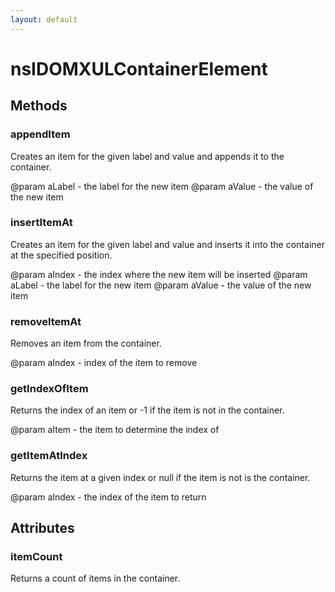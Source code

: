 ```yaml
---
layout: default
---
```


# nsIDOMXULContainerElement #

## Methods ##

### appendItem ###

Creates an item for the given label and value and appends it to the
container.

@param aLabel - the label for the new item
@param aValue - the value of the new item


### insertItemAt ###

Creates an item for the given label and value and inserts it into the
container at the specified position.

@param aIndex - the index where the new item will be inserted
@param aLabel - the label for the new item
@param aValue - the value of the new item


### removeItemAt ###

Removes an item from the container.

@param aIndex - index of the item to remove


### getIndexOfItem ###

Returns the index of an item or -1 if the item is not in the container.

@param aItem - the item to determine the index of


### getItemAtIndex ###

Returns the item at a given index or null if the item is not is the
container.

@param aIndex - the index of the item to return


## Attributes ##

### itemCount ###

Returns a count of items in the container.

